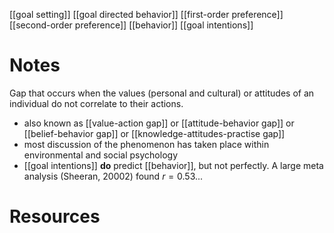 [[goal setting]]
[[goal directed behavior]]
[[first-order preference]]
[[second-order preference]]
[[behavior]]
[[goal intentions]]

# Notes
Gap that occurs when the values (personal and cultural) or attitudes of an individual do not correlate to their actions.

- also known as [[value-action gap]] or [[attitude-behavior gap]] or [[belief-behavior gap]] or [[knowledge-attitudes-practise gap]]
- most discussion of the phenomenon has taken place within environmental and social psychology
- [[goal intentions]] **do** predict [[behavior]], but not perfectly. A large meta analysis (Sheeran, 20002) found $r=0.53$...

# Resources